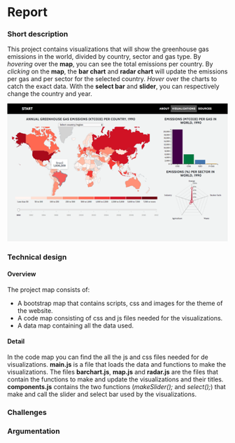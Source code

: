 # Report

### Short description
This project contains visualizations that will show the greenhouse gas emissions in the world, divided by country, sector and gas type. By *hovering* over the **map**, you can see the total emissions per country. By *clicking* on the **map**, the **bar chart** and **radar chart** will update the emissions per gas and per sector for the selected country. *Hover* over the charts to catch the exact data. With the **select bar** and **slider**, you can respectively change the country and year.

![4-mapHover.png](https://github.com/11096187/programmeerproject/blob/master/docs/4-mapHover.png)

### Technical design
#### Overview
The project map consists of:
- A bootstrap map that contains scripts, css and images for the theme of the website.
- A code map consisting of css and js files needed for the visualizations.
- A data map containing all the data used.

#### Detail
In the code map you can find the all the js and css files needed for de visualizations.
**main.js** is a file that loads the data and functions to make the visualizations. 
The files **barchart.js**, **map.js** and **radar.js** are the files that contain the functions to make and update the visualizations and their titles.
**components.js** contains the two functions (*makeSlider();* and *select();*) that make and call the slider and select bar used by the visualizations.

### Challenges

### Argumentation


